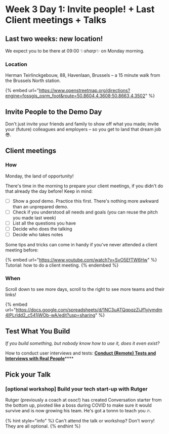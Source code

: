 # Week 3 Day 1: Invite people! + Last Client meetings + Talks

## **Last two weeks: new location!**

We expect you to be there at 09:00 ✨_sharp_✨ on Monday morning.

### Location

Herman Teirlinckgebouw, 88, Havenlaan, Brussels – a 15 minute walk from the Brussels North station.

{% embed url="https://www.openstreetmap.org/directions?engine=fossgis_osrm_foot&route=50.8604,4.3608;50.8663,4.3502" %}

## Invite People to the Demo Day

Don't just invite your friends and family to show off what you made; invite your (future) colleagues and employers – so you get to land that dream job 😎.

## Client meetings

### How

Monday, the land of opportunity!

There's time in the morning to prepare your client meetings, if you didn't do that already the day before! Keep in mind:

* [ ] Show a _good_ demo. Practice this first. There's nothing more awkward than an unprepared demo.
* [ ] Check if you understood all needs and goals (you can reuse the pitch you made last week)
* [ ] List all the questions you have
* [ ] Decide who does the talking
* [ ] Decide who takes notes

Some tips and tricks can come in handy if you've never attended a client meeting before:

{% embed url="https://www.youtube.com/watch?v=SvO5EfTW6Hw" %}
Tutorial: how to do a client meeting.
{% endembed %}

### When

Scroll down to see more days, scroll to the right to see more teams and their links!

{% embed url="https://docs.google.com/spreadsheets/d/1NC3uATQqpqzZiJf1yiymdm4IPLrldd2_c541jWOb-wA/edit?usp=sharing" %}

## Test What You Build

_If you build something, but nobody know how to use it, does it even exist?_

How to conduct user interviews and tests: [**Conduct (Remote) Tests and Interviews with Real People**](https://help.osoc.be/global/tutorials/how-to-conduct-remote-tests-and-interviews-with-real-people)****

## Pick your Talk

### \[optional workshop] Build your tech start-up with Rutger

Rutger (previously a coach at osoc!) has created Conversation starter from the bottom up, pivoted like a boss during COVID to make sure it would survive and is now growing his team. He's got a tonnn to teach you :fire:.

{% hint style="info" %}
Can't attend the talk or workshop? Don't worry! They are all optional.
{% endhint %}
